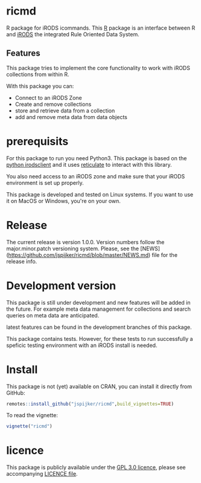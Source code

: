 # ricmd

R package for iRODS icommands. This [R](https://r-project.org) package
is an interface between R and [iRODS](https://irods.org) the integrated
Rule Oriented Data System.

## Features

This package tries to implement the core functionality to work with
iRODS collections from within R.

With this package you can:
 - Connect to an iRODS Zone
 - Create and remove collections 
 - store and retrieve data from a collection
 - add and remove meta data from data objects

# prerequisits

For this package to run you need Python3.
This package is based on the [python irodsclient](https://github.com/irods/python-irodsclient) and it uses
[reticulate](https://cran.r-project.org/package=reticulate) to interact
with this library. 

You also need access to an iRODS zone and make sure that your iRODS
environment is set up properly.

This package is developed and tested on Linux systems. If you want to
use it on MacOS or Windows, you're on your own.

# Release

The current release is version 1.0.0. Version numbers follow the
major.minor.patch versioning system. Please, see the [NEWS]
(https://github.com/jspijker/ricmd/blob/master/NEWS.md) file for the release
info.

# Development version

This package is still under development and new features will be added
in the future.  For example meta data management for collections
and search queries on meta data are anticipated.

latest features can be found in the development branches of this
package.

This package contains tests. However, for these tests to run
successfully a speficic testing environment with an iRODS install is
needed. 

# Install

This package is not (yet) available on CRAN, you can install it
directly from GitHub:

```r
remotes::install_github("jspijker/ricmd",build_vignettes=TRUE)
```

To read the vignette:

```r
vignette("ricmd")
```

# licence

This package is publicly available under the [GPL 3.0
licence](https://www.gnu.org/licenses/gpl-3.0.en.html),
please see accompanying [LICENCE
file](https://github.com/jspijker/ricmd/blob/master/LICENSE). 
